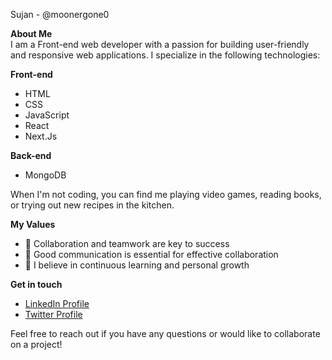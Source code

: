 Sujan  - @moonergone0

 **About Me**  <br>
I am a Front-end web developer with a passion for building user-friendly and responsive web applications. I specialize in the following technologies:

 **Front-end**
- HTML
- CSS
- JavaScript
- React
- Next.Js


 **Back-end**
- MongoDB


When I'm not coding, you can find me playing video games, reading books, or trying out new recipes in the kitchen.

 **My Values**
- 🤝 Collaboration and teamwork are key to success
- 📣 Good communication is essential for effective collaboration
- 🌱 I believe in continuous learning and personal growth
  
 **Get in touch**
- [LinkedIn Profile](https://www.linkedin.com/in/sujan-dhakal-164931243/)
- [Twitter Profile](https://twitter.com/MoonerGone)

  
 Feel free to reach out if you have any questions or would like to collaborate on a project!
